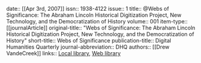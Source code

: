 date:: [[Apr 3rd, 2007]]
issn:: 1938-4122
issue:: 1
title:: @Webs of Significance: The Abraham Lincoln Historical Digitization Project, New Technology, and the Democratization of History
volume:: 001
item-type:: [[journalArticle]]
original-title:: "Webs of Significance: The Abraham Lincoln Historical Digitization Project, New Technology, and the Democratization of History"
short-title:: Webs of Significance
publication-title:: Digital Humanities Quarterly
journal-abbreviation:: DHQ
authors:: [[Drew VandeCreek]]
links:: [Local library](zotero://select/groups/2386895/items/JVEHZAYE), [Web library](https://www.zotero.org/groups/2386895/items/JVEHZAYE)
